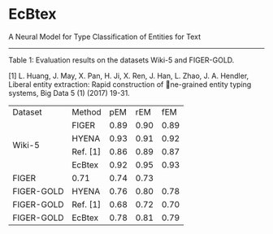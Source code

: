 # EcBtex
A Neural Model for Type Classification of Entities for Text

<table class="table table-bordered table-striped table-condensed">
    <tr>
        <td>Dataset</td>
	<td>Method</td>
	<td>pEM</td>
	<td>rEM</td>
	<td>fEM</td>
    </tr>
    <tr>
        <td rowspan="4"> Wiki-5</td>
	<td>FIGER</td>
	<td>0.89</td>
	<td>0.90</td>
	<td>0.89</td>
    </tr>
    <tr>
	<td>HYENA</td>
	<td>0.93</td>
	<td>0.91</td>
	<td>0.92</td>
    </tr>
    <tr>
	<td>Ref. [1] </td>
	<td>0.86</td>
	<td>0.89</td>
	<td>0.87</td>
    </tr>
    <tr>
	<td>EcBtex</td>
	<td>0.92</td>
	<td>0.95</td>
	<td>0.93</td>
    </tr>
    <tr>
	<td>FIGER</td>
	<td>0.71</td>
	<td>0.74</td>
	<td>0.73</td>
    </tr>
    <tr>
        <td>FIGER-GOLD</td>
	<td>HYENA</td>
	<td>0.76</td>
	<td>0.80</td>
	<td>0.78</td>
    </tr>
    <tr>
        <td>FIGER-GOLD</td>
	<td>Ref. [1]</td>
	<td>0.68</td>
	<td>0.72</td>
	<td>0.70</td>
    </tr>
    <tr>
        <td>FIGER-GOLD</td>
	<td>EcBtex</td>
	<td>0.78</td>
	<td>0.81</td>
	<td>0.79</td>
    </tr>

--------------------- 
Table 1: Evaluation results on the datasets Wiki-5 and FIGER-GOLD.

[1] L. Huang, J. May, X. Pan, H. Ji, X. Ren, J. Han, L. Zhao, J. A. Hendler, Liberal entity extraction: Rapid construction of ne-grained entity typing systems, Big Data 5 (1) (2017) 19-31.
